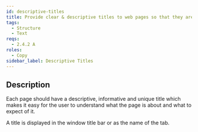 ```yaml
---
id: descriptive-titles
title: Provide clear & descriptive titles to web pages so that they are understood easily by all users
tags:
  - Structure
  - Text
reqs:
  - 2.4.2 A
roles:
  - Copy
sidebar_label: Descriptive Titles
---
```


## Description

Each page should have a descriptive, informative and unique title which makes it easy for the user to understand what the page is about and what to expect of it.

A title is displayed in the window title bar or as the name of the tab.

